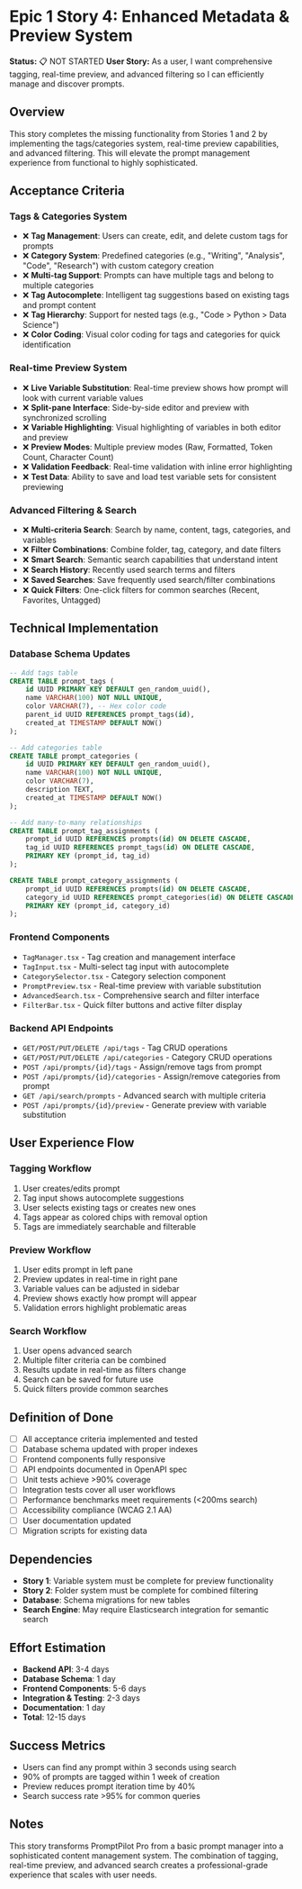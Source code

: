 # Epic 1 Story 4: Enhanced Metadata & Preview System

**Status:** 📋 NOT STARTED
**User Story:** As a user, I want comprehensive tagging, real-time preview, and advanced filtering so I can efficiently manage and discover prompts.

## Overview
This story completes the missing functionality from Stories 1 and 2 by implementing the tags/categories system, real-time preview capabilities, and advanced filtering. This will elevate the prompt management experience from functional to highly sophisticated.

## Acceptance Criteria

### Tags & Categories System
- ❌ **Tag Management**: Users can create, edit, and delete custom tags for prompts
- ❌ **Category System**: Predefined categories (e.g., "Writing", "Analysis", "Code", "Research") with custom category creation
- ❌ **Multi-tag Support**: Prompts can have multiple tags and belong to multiple categories
- ❌ **Tag Autocomplete**: Intelligent tag suggestions based on existing tags and prompt content
- ❌ **Tag Hierarchy**: Support for nested tags (e.g., "Code > Python > Data Science")
- ❌ **Color Coding**: Visual color coding for tags and categories for quick identification

### Real-time Preview System
- ❌ **Live Variable Substitution**: Real-time preview shows how prompt will look with current variable values
- ❌ **Split-pane Interface**: Side-by-side editor and preview with synchronized scrolling
- ❌ **Variable Highlighting**: Visual highlighting of variables in both editor and preview
- ❌ **Preview Modes**: Multiple preview modes (Raw, Formatted, Token Count, Character Count)
- ❌ **Validation Feedback**: Real-time validation with inline error highlighting
- ❌ **Test Data**: Ability to save and load test variable sets for consistent previewing

### Advanced Filtering & Search
- ❌ **Multi-criteria Search**: Search by name, content, tags, categories, and variables
- ❌ **Filter Combinations**: Combine folder, tag, category, and date filters
- ❌ **Smart Search**: Semantic search capabilities that understand intent
- ❌ **Search History**: Recently used search terms and filters
- ❌ **Saved Searches**: Save frequently used search/filter combinations
- ❌ **Quick Filters**: One-click filters for common searches (Recent, Favorites, Untagged)

## Technical Implementation

### Database Schema Updates
```sql
-- Add tags table
CREATE TABLE prompt_tags (
    id UUID PRIMARY KEY DEFAULT gen_random_uuid(),
    name VARCHAR(100) NOT NULL UNIQUE,
    color VARCHAR(7), -- Hex color code
    parent_id UUID REFERENCES prompt_tags(id),
    created_at TIMESTAMP DEFAULT NOW()
);

-- Add categories table
CREATE TABLE prompt_categories (
    id UUID PRIMARY KEY DEFAULT gen_random_uuid(),
    name VARCHAR(100) NOT NULL UNIQUE,
    color VARCHAR(7),
    description TEXT,
    created_at TIMESTAMP DEFAULT NOW()
);

-- Add many-to-many relationships
CREATE TABLE prompt_tag_assignments (
    prompt_id UUID REFERENCES prompts(id) ON DELETE CASCADE,
    tag_id UUID REFERENCES prompt_tags(id) ON DELETE CASCADE,
    PRIMARY KEY (prompt_id, tag_id)
);

CREATE TABLE prompt_category_assignments (
    prompt_id UUID REFERENCES prompts(id) ON DELETE CASCADE,
    category_id UUID REFERENCES prompt_categories(id) ON DELETE CASCADE,
    PRIMARY KEY (prompt_id, category_id)
);
```

### Frontend Components
- `TagManager.tsx` - Tag creation and management interface
- `TagInput.tsx` - Multi-select tag input with autocomplete
- `CategorySelector.tsx` - Category selection component
- `PromptPreview.tsx` - Real-time preview with variable substitution
- `AdvancedSearch.tsx` - Comprehensive search and filter interface
- `FilterBar.tsx` - Quick filter buttons and active filter display

### Backend API Endpoints
- `GET/POST/PUT/DELETE /api/tags` - Tag CRUD operations
- `GET/POST/PUT/DELETE /api/categories` - Category CRUD operations
- `POST /api/prompts/{id}/tags` - Assign/remove tags from prompt
- `POST /api/prompts/{id}/categories` - Assign/remove categories from prompt
- `GET /api/search/prompts` - Advanced search with multiple criteria
- `POST /api/prompts/{id}/preview` - Generate preview with variable substitution

## User Experience Flow

### Tagging Workflow
1. User creates/edits prompt
2. Tag input shows autocomplete suggestions
3. User selects existing tags or creates new ones
4. Tags appear as colored chips with removal option
5. Tags are immediately searchable and filterable

### Preview Workflow
1. User edits prompt in left pane
2. Preview updates in real-time in right pane
3. Variable values can be adjusted in sidebar
4. Preview shows exactly how prompt will appear
5. Validation errors highlight problematic areas

### Search Workflow
1. User opens advanced search
2. Multiple filter criteria can be combined
3. Results update in real-time as filters change
4. Search can be saved for future use
5. Quick filters provide common searches

## Definition of Done
- [ ] All acceptance criteria implemented and tested
- [ ] Database schema updated with proper indexes
- [ ] Frontend components fully responsive
- [ ] API endpoints documented in OpenAPI spec
- [ ] Unit tests achieve >90% coverage
- [ ] Integration tests cover all user workflows
- [ ] Performance benchmarks meet requirements (<200ms search)
- [ ] Accessibility compliance (WCAG 2.1 AA)
- [ ] User documentation updated
- [ ] Migration scripts for existing data

## Dependencies
- **Story 1**: Variable system must be complete for preview functionality
- **Story 2**: Folder system must be complete for combined filtering
- **Database**: Schema migrations for new tables
- **Search Engine**: May require Elasticsearch integration for semantic search

## Effort Estimation
- **Backend API**: 3-4 days
- **Database Schema**: 1 day
- **Frontend Components**: 5-6 days
- **Integration & Testing**: 2-3 days
- **Documentation**: 1 day
- **Total**: 12-15 days

## Success Metrics
- Users can find any prompt within 3 seconds using search
- 90% of prompts are tagged within 1 week of creation
- Preview reduces prompt iteration time by 40%
- Search success rate >95% for common queries

## Notes
This story transforms PromptPilot Pro from a basic prompt manager into a sophisticated content management system. The combination of tagging, real-time preview, and advanced search creates a professional-grade experience that scales with user needs.